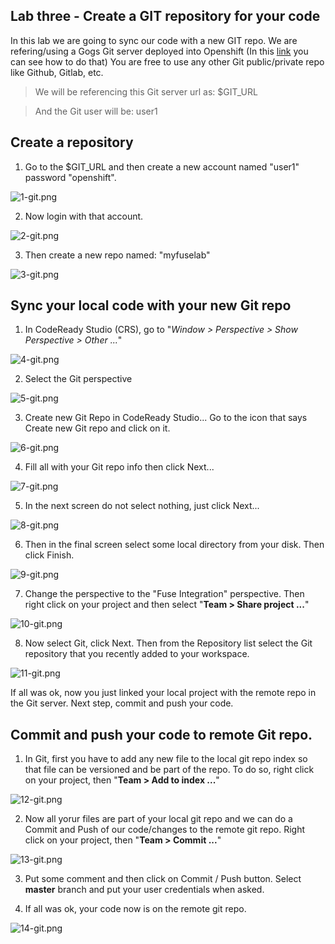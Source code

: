 ## Lab three - Create a GIT repository for your code

In this lab we are going to sync our code with a new GIT repo. We are refering/using a Gogs Git server deployed into Openshift (In this [link](https://github.com/OpenShiftDemos/gogs-openshift-docker) you can see how to do that)
You are free to use any other Git public/private repo like Github, Gitlab, etc.

> We will be referencing this Git server url as: $GIT_URL
  
> And the Git user will be: user1

## Create a repository 
1. Go to the $GIT_URL and then create a new account named "user1" password "openshift".

![1-git.png](./img/1-git.png)

2. Now login with that account.

![2-git.png](./img/2-git.png)

3. Then create a new repo named: "myfuselab"

![3-git.png](./img/3-git.png)

## Sync your local code with your new Git repo
1. In CodeReady Studio (CRS), go to "*Window > Perspective > Show Perspective > Other ...*"

![4-git.png](./img/4-git.png)

2. Select the Git perspective

![5-git.png](./img/5-git.png)


3. Create new Git Repo in CodeReady Studio...
Go to the icon that says Create new Git repo and click on it.

![6-git.png](./img/6-git.png)

4. Fill all with your Git repo info then click Next...

![7-git.png](./img/7-git.png)

5. In the next screen do not select nothing, just click Next...

![8-git.png](./img/8-git.png)

6. Then in the final screen select some local directory from your disk. Then click Finish.

![9-git.png](./img/9-git.png)

7. Change the perspective to the "Fuse Integration" perspective. Then right click on your project and then select "**Team > Share project ...**"

![10-git.png](./img/10-git.png)

8. Now select Git, click Next. Then from the Repository list select the Git repository that you recently added to your workspace.

![11-git.png](./img/11-git.png)

If all was ok, now you just linked your local project with the remote repo in the Git server. Next step, commit and push your code.

## Commit and push your code to remote Git repo.

1. In Git, first you have to add any new file to the local git repo index so that file can be versioned and be part of the repo. To do so, right click on your project, then "**Team > Add to index ...**"

![12-git.png](./img/12-git.png)


2. Now all yorur files are part of your local git repo and we can do a Commit and Push of our code/changes to the remote git repo. Right click on your project, then "**Team > Commit ...**"

![13-git.png](./img/13-git.png)

3. Put some comment and then click on Commit / Push button. Select **master** branch and put your user credentials when asked.

4. If all was ok, your code now is on the remote git repo.

![14-git.png](./img/14-git.png)



























